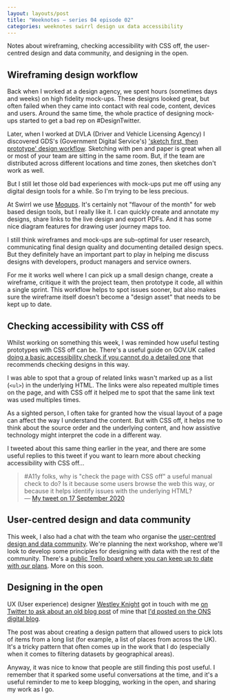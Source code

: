 ```yaml
---
layout: layouts/post
title: "Weeknotes – series 04 episode 02"
categories: weeknotes swirrl design ux data accessibility
---
```


<p class="lede">Notes about wireframing, checking accessibility with CSS off, the user-centred design and data community, and designing in the open.</p>

## Wireframing design workflow

Back when I worked at a design agency, we spent hours (sometimes days and weeks) on high fidelity mock-ups. These designs looked great, but often failed when they came into contact with real code, content, devices and users. Around the same time, the whole practice of designing mock-ups started to get a bad rep on #DesignTwitter.

Later, when I worked at DVLA (Driver and Vehicle Licensing Agency) I discovered GDS's (Government Digital Service's) ['sketch first, then prototype' design workflow](https://designnotes.blog.gov.uk/2014/10/13/how-designers-prototype-at-gds/). Sketching with pen and paper is great when all or most of your team are sitting in the same room. But, if the team are distributed across different locations and time zones, then sketches don't work as well.

But I still let those old bad experiences with mock-ups put me off using any digital design tools for a while. So I'm trying to be less precious.

At Swirrl we use [Moqups](https://moqups.com/). It's certainly not "flavour of the month" for web based design tools, but I really like it. I can quickly create and annotate my designs, share links to the live design and export PDFs. And it has some nice diagram features for drawing user journey maps too.

I still think wireframes and mock-ups are sub-optimal for user research, communicating final design quality and documenting detailed design specs. But they definitely have an important part to play in helping me discuss designs with developers, product managers and service owners.

For me it works well where I can pick up a small design change, create a wireframe, critique it with the project team, then prototype it code, all within a single sprint. This workflow helps to spot issues sooner, but also makes sure the wireframe itself doesn't become a "design asset" that needs to be kept up to date.

## Checking accessibility with CSS off

Whilst working on something this week, I was reminded how useful testing prototypes with CSS off can be. There's a useful guide on GOV.UK called [doing a basic accessibility check if you cannot do a detailed one](https://www.gov.uk/government/publications/doing-a-basic-accessibility-check-if-you-cant-do-a-detailed-one/doing-a-basic-accessibility-check-if-you-cant-do-a-detailed-one#check-pages-are-usable-when-stylesheets-are-disabled) that recommends checking designs in this way.

I was able to spot that a group of related links wasn't marked up as a list (`<ul>`) in the underlying HTML. The links were also repeated multiple times on the page, and with CSS off it helped me to spot that the same link text was used multiples times.

As a sighted person, I often take for granted how the visual layout of a page can affect the way I understand the content. But with CSS off, it helps me to think about the source order and the underlying content, and how assistive technology might interpret the code in a different way.

I tweeted about this same thing earlier in the year, and there are some useful replies to this tweet if you want to learn more about checking accessibility with CSS off…

> #A11y folks, why is "check the page with CSS off" a useful manual check to do? Is it because some users browse the web this way, or because it helps identify issues with the underlying HTML?<br>— [My tweet on 17 September 2020](https://twitter.com/benjystanton/status/1306521869017919488)

## User-centred design and data community

This week, I also had a chat with the team who organise the [user-centred design and data community](https://designnotes.blog.gov.uk/2020/10/05/introducing-the-user-centred-design-and-data-community/). We're planning the next workshop, where we'll look to develop some principles for designing with data with the rest of the community. There's a [public Trello board where you can keep up to date with our plans](https://trello.com/b/C48j9WTM/user-centred-design-ucd-data-in-government-community-public-board). More on this soon.

## Designing in the open

UX (User experience) designer [Westley Knight](https://twitter.com/westleyknight) got in touch with me [on Twitter to ask about an old blog post](https://twitter.com/westleyknight/status/1322131922026377216) of mine that [I'd posted on the ONS digital blog](https://digitalblog.ons.gov.uk/2017/08/15/picking-things-from-a-long-list/).

The post was about creating a design pattern that allowed users to pick lots of items from a long list (for example, a list of places from across the UK). It's a tricky pattern that often comes up in the work that I do (especially when it comes to filtering datasets by geographical areas).

Anyway, it was nice to know that people are still finding this post useful. I remember that it sparked some useful conversations at the time, and it's a useful reminder to me to keep blogging, working in the open, and sharing my work as I go.